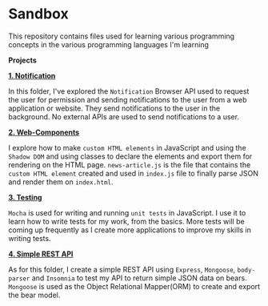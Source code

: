 # Sandbox
This repository contains files used for learning various programming concepts in the various programming languages I'm learning

**Projects**

[**1. Notification**](https://github.com/ruheni/sandbox/tree/master/notification)

In this folder, I've explored the `Notification` Browser API used to request the user for permission and sending notifications to the user from a web application or website. They send notifications to the user in the background. No external APIs are used to send notifications to a user.

[**2. Web-Components**](https://github.com/ruheni/sandbox/tree/master/web-components) 

I explore how to make `custom HTML elements` in JavaScript and using the `Shadow DOM` and using classes to declare the elements and export them for rendering on the HTML page. `news-article.js` is the file that contains the `custom HTML element` created and used in `index.js` file to finally parse JSON and render them on `index.html`.

[**3. Testing**](https://github.com/ruheni/sandbox/tree/master/testing)

`Mocha` is used for writing and running `unit tests` in JavaScript. I use it to learn how to write tests for my work, from the basics. More tests will be coming up frequently as I create more applications to improve my skills in writing tests.

[**4. Simple REST API**](https://github.com/ruheni/sandbox/tree/master/simple-rest-api) 

As for this folder, I create a simple REST API using `Express`, `Mongoose`, `body-parser` and `Insomnia` to test my API to return simple JSON data on bears. `Mongoose` is used as the Object Relational Mapper(ORM) to create and export the bear model. 
